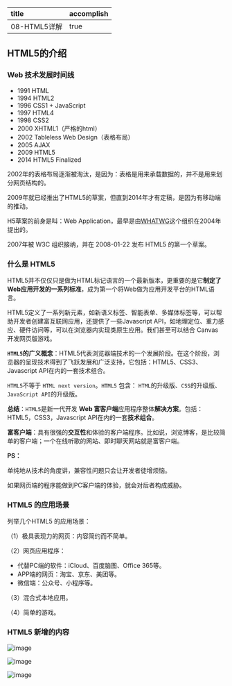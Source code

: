 | title                   | accomplish |
| :---------------------- | :--------- |
| 08-HTML5详解 | true       |

## HTML5的介绍

### Web 技术发展时间线

- 1991 HTML
- 1994 HTML2
- 1996 CSS1 + JavaScript
- 1997 HTML4
- 1998 CSS2
- 2000 XHTML1（严格的html）
- 2002 Tableless Web Design（表格布局）
- 2005 AJAX
- 2009 HTML5
- 2014 HTML5 Finalized

2002年的表格布局逐渐被淘汰，是因为：表格是用来承载数据的，并不是用来划分网页结构的。

2009年就已经推出了HTML5的草案，但直到2014年才有定稿，是因为有移动端的推动。

H5草案的前身是叫：Web Application，最早是由[WHATWG](https://baike.baidu.com/item/WHATWG/5803339?fr=aladdin)这个组织在2004年提出的。

2007年被 W3C 组织接纳，并在 2008-01-22 发布 HTML5 的第一个草案。

### 什么是 HTML5

HTML5并不仅仅只是做为HTML标记语言的一个最新版本，更重要的是它**制定了Web应用开发的一系列标准**，成为第一个将Web做为应用开发平台的HTML语言。

HTML5定义了一系列新元素，如新语义标签、智能表单、多媒体标签等，可以帮助开发者创建富互联网应用，还提供了一些Javascript API，如地理定位、重力感应、硬件访问等，可以在浏览器内实现类原生应用。我们甚至可以结合 Canvas 开发网页版游戏。

**`HTML5`的广义概念**：HTML5代表浏览器端技术的一个发展阶段。在这个阶段，浏览器的呈现技术得到了飞跃发展和广泛支持，它包括：HTML5、CSS3、Javascript API在内的一套技术组合。

`HTML5`不等于 `HTML next version`。`HTML5` 包含： `HTML`的升级版、`CSS`的升级版、`JavaScript API`的升级版。

**总结**：`HTML5`是新一代开发 **Web 富客户端**应用程序整体**解决方案**。包括：HTML5，CSS3，Javascript API在内的一套**技术组合**。

**富客户端**：具有很强的**交互性**和体验的客户端程序。比如说，浏览博客，是比较简单的客户端；一个在线听歌的网站、即时聊天网站就是富客户端。

**PS：**

单纯地从技术的角度讲，兼容性问题只会让开发者徒增烦恼。

如果网页端的程序能做到PC客户端的体验，就会对后者构成威胁。

### HTML5 的应用场景

列举几个HTML5 的应用场景：

（1）极具表现力的网页：内容简约而不简单。

（2）网页应用程序：

- 代替PC端的软件：iCloud、百度脑图、Office 365等。
- APP端的网页：淘宝、京东、美团等。
- 微信端：公众号、小程序等。

（3）混合式本地应用。

（4）简单的游戏。

### HTML5 新增的内容

![image](https://gitee.com/lconfindent/image/blob/master/687474703a2f2f696d672e736d79687661652e636f6d2f32303138303230365f313534302e706e67.png)

![image](https://gitee.com/lconfindent/image/raw/master/687474703a2f2f696d672e736d79687661652e636f6d2f32303138303230365f313534352e706e67.png)

![image](https://gitee.com/lconfindent/image/raw/d766eca1ca3e50ed3dcf1acc8740938d684012f1/687474703a2f2f696d672e736d79687661652e636f6d2f32303138303230365f313534312e706e67.png)
